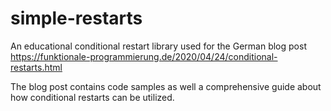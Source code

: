 # simple-restarts

An educational conditional restart library used for the German blog post https://funktionale-programmierung.de/2020/04/24/conditional-restarts.html

The blog post contains code samples as well a comprehensive guide about how conditional restarts can be utilized.

